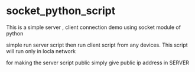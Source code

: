 # socket_python_script
This is a simple server , client connection demo using socket module of python

simple run server script then run client script from any devices.
This script will run only in locla network 

for making the server script public simply give public ip address in SERVER
